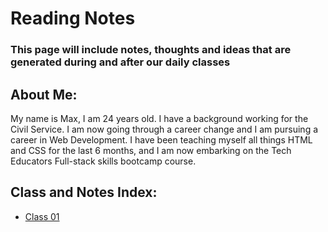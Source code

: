 # **Reading Notes**

### This page will include notes, thoughts and ideas that are generated during and after our daily classes

## About Me:
My name is Max, I am 24 years old. I have a background working for the Civil Service. I am now going through a career change and I am pursuing a career in Web Development. I have been teaching myself all things HTML and CSS for the last 6 months, and I am now embarking on the Tech Educators Full-stack skills bootcamp course.

## **Class and Notes Index:**
- [Class 01](/Class-01.md)
